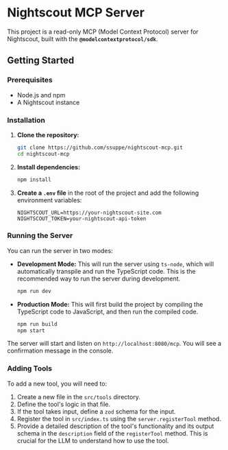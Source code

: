 # Nightscout MCP Server

This project is a read-only MCP (Model Context Protocol) server for Nightscout, built with the **`@modelcontextprotocol/sdk`**.

## Getting Started

### Prerequisites

*   Node.js and npm
*   A Nightscout instance

### Installation

1.  **Clone the repository:**
    ```bash
    git clone https://github.com/ssuppe/nightscout-mcp.git
    cd nightscout-mcp
    ```
2.  **Install dependencies:**
    ```bash
    npm install
    ```
5.  **Create a `.env` file** in the root of the project and add the following environment variables:
    ```
    NIGHTSCOUT_URL=https://your-nightscout-site.com
    NIGHTSCOUT_TOKEN=your-nightscout-api-token
    ```

### Running the Server

You can run the server in two modes:

*   **Development Mode:** This will run the server using `ts-node`, which will automatically transpile and run the TypeScript code. This is the recommended way to run the server during development.
    ```bash
    npm run dev
    ```
*   **Production Mode:** This will first build the project by compiling the TypeScript code to JavaScript, and then run the compiled code.
    ```bash
    npm run build
    npm start
    ```

The server will start and listen on `http://localhost:8080/mcp`. You will see a confirmation message in the console.

### Adding Tools

To add a new tool, you will need to:

1.  Create a new file in the `src/tools` directory.
2.  Define the tool's logic in that file.
3.  If the tool takes input, define a `zod` schema for the input.
4.  Register the tool in `src/index.ts` using the `server.registerTool` method.
5.  Provide a detailed description of the tool's functionality and its output schema in the `description` field of the `registerTool` method. This is crucial for the LLM to understand how to use the tool.